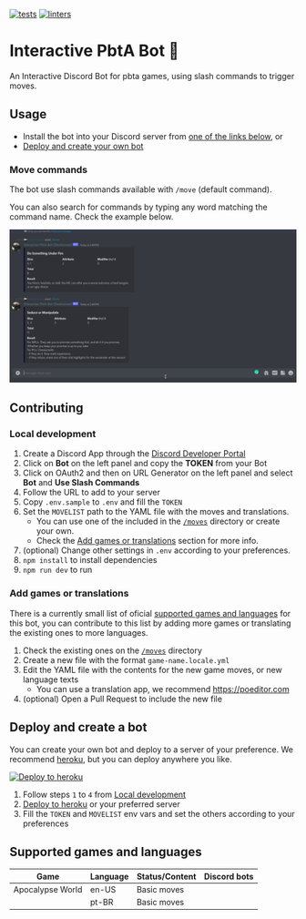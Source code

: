 [![tests](https://github.com/paulodiovani/interactive-pbta-bot/actions/workflows/test.yml/badge.svg?branch=main)][tests-action]
[![linters](https://github.com/paulodiovani/interactive-pbta-bot/actions/workflows/linters.yml/badge.svg?branch=main)][linters-action]

[tests-action]: https://github.com/paulodiovani/interactive-pbta-bot/actions/workflows/test.yml
[linters-action]: https://github.com/paulodiovani/interactive-pbta-bot/actions/workflows/linters.yml

# Interactive PbtA Bot 🤖

An Interactive Discord Bot for pbta games, using slash commands to trigger moves.

## Usage

- Install the bot into your Discord server from [one of the links below](#supported-games-and-languages), or
- [Deploy and create your own bot](#deploy-and-create-a-bot)

### Move commands

The bot use slash commands available with `/move` (default command).

You can also search for commands by typing any word matching the command name. Check the example below.

![usage sample](./media/usage-sample.gif)

## Contributing

### Local development

1. Create a Discord App through the [Discord Developer Portal](https://discord.com/developers/applications)
2. Click on **Bot** on the left panel and copy the **TOKEN** from your Bot
3. Click on OAuth2 and then on URL Generator on the left panel and select **Bot** and **Use Slash Commands**
4. Follow the URL to add to your server
5. Copy `.env.sample` to `.env` and fill the `TOKEN`
6. Set the `MOVELIST` path to the YAML file with the moves and translations.
    + You can use one of the included in the [`/moves`](moves/) directory or create your own.
    + Check the [Add games or translations](#add-games-or-translations) section for more info.
7. (optional) Change other settings in `.env` according to your preferences.
8. `npm install` to install dependencies
9. `npm run dev` to run

### Add games or translations

There is a currently small list of oficial [supported games and languages](#supported-games-and-languages)
for this bot, you can contribute to this list by adding more games or translating the existing ones
to more languages.

1. Check the existing ones on the [`/moves`](moves/) directory
2. Create a new file with the format `game-name.locale.yml`
3. Edit the YAML file with the contents for the new game moves, or new language texts
    + You can use a translation app, we recommend https://poeditor.com
4. (optional) Open a Pull Request to include the new file

## Deploy and create a bot

You can create your own bot and deploy to a server of your preference.
We recommend [heroku](https://heroku.com), but you can deploy anywhere you like.

[![Deploy to heroku](https://www.herokucdn.com/deploy/button.svg)][heroku-deploy]

1. Follow steps `1` to `4` from [Local development](#local-development)
2. [Deploy to heroku][heroku-deploy] or your preferred server
3. Fill the `TOKEN` and `MOVELIST` env vars and set the others according to your preferences

## Supported games and languages

| Game                | Language  | Status/Content  | Discord bots
| --                  | --        | --              | --
| Apocalypse World    | en-US     | Basic moves     |
|                     | pt-BR     | Basic moves     |

[heroku-deploy]: https://heroku.com/deploy?template=https://github.com/paulodiovani/interactive-pbta-bot
